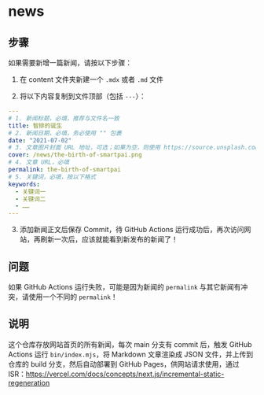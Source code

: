 # news

## 步骤

如果需要新增一篇新闻，请按以下步骤：

1. 在 content 文件夹新建一个 `.mdx` 或者 `.md` 文件

2. 将以下内容复制到文件顶部（包括 `---`）：

  ```yml
  ---
  # 1. 新闻标题，必填，推荐与文件名一致
  title: 智排的诞生
  # 2. 新闻日期，必填，务必使用 "" 包裹
  date: "2021-07-02"
  # 3. 文章图片封面 URL 地址，可选；如果为空，则使用 https://source.unsplash.com/800x450/?city
  cover: /news/the-birth-of-smartpai.png
  # 4. 文章 URL，必填
  permalink: the-birth-of-smartpai
  # 5. 关键词，必填，按以下格式
  keywords:
    - 关键词一
    - 关键词二
    - ……
  ---
  ```

3. 添加新闻正文后保存 Commit，待 GitHub Actions 运行成功后，再次访问网站，再刷新一次后，应该就能看到新发布的新闻了！

## 问题

如果 GitHub Actions 运行失败，可能是因为新闻的 `permalink` 与其它新闻有冲突，请使用一个不同的 `permalink`！

## 说明

这个仓库存放网站首页的所有新闻，每次 main 分支有 commit 后，触发 GitHub Actions 运行 `bin/index.mjs`，将 Markdown 文章渲染成 JSON 文件，并上传到仓库的 build 分支，然后自动部署到 GitHub Pages，供网站请求使用，通过 ISR：https://vercel.com/docs/concepts/next.js/incremental-static-regeneration
